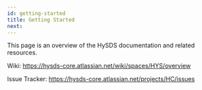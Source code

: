```yaml
---
id: getting-started
title: Getting Started
next:
---
```


This page is an overview of the HySDS documentation and related resources.

Wiki: https://hysds-core.atlassian.net/wiki/spaces/HYS/overview

Issue Tracker: https://hysds-core.atlassian.net/projects/HC/issues
